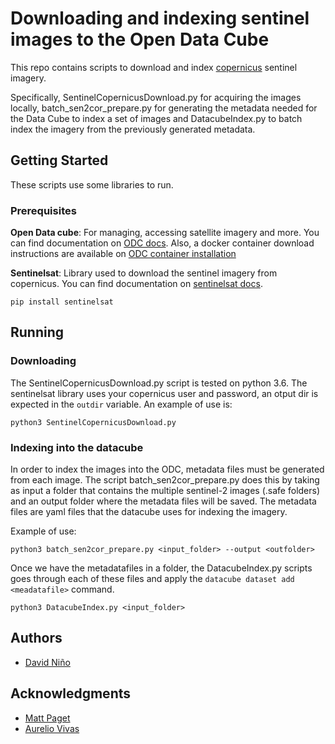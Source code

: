 # Downloading and indexing sentinel images to the Open Data Cube

This repo contains scripts to download and index [copernicus](https://scihub.copernicus.eu/dhus/#/home) sentinel imagery.

Specifically, SentinelCopernicusDownload.py for acquiring the images locally, batch_sen2cor_prepare.py for generating the metadata needed for the Data Cube to index a set of images and DatacubeIndex.py to batch index the imagery from the previously generated metadata.

## Getting Started

These scripts use some libraries to run.

### Prerequisites

**Open Data cube**: For managing, accessing satellite imagery and more. You can find documentation on  [ODC docs](https://datacube-core.readthedocs.io/en/latest/user/intro.html). Also, a docker container download instructions are available on [ODC container installation](https://github.com/DonAurelio/open-datacube-workshop/tree/master/version_1.8.2)

**Sentinelsat**: Library used to download the sentinel imagery from copernicus. You can find documentation on [sentinelsat docs](https://sentinelsat.readthedocs.io/en/stable/index.html).

```
pip install sentinelsat
```

## Running 


### Downloading

The SentinelCopernicusDownload.py script is tested on python 3.6. The sentinelsat library uses your copernicus user and password, an otput dir is expected in the `outdir` variable. An example of use is:

```
python3 SentinelCopernicusDownload.py 
```

### Indexing into the datacube

In order to index the images into the ODC, metadata files must be generated from each image. The script batch_sen2cor_prepare.py does this by taking as input a folder that contains the multiple sentinel-2 images (.safe folders) and an output folder where the metadata files will be saved. The metadata files are yaml files that the datacube uses for indexing the imagery. 

Example of use: 

```
python3 batch_sen2cor_prepare.py <input_folder> --output <outfolder>
```

Once we have the metadatafiles in a folder, the DatacubeIndex.py scripts goes through each of these files and apply the `datacube dataset add <meadatafile>` command. 
```
python3 DatacubeIndex.py <input_folder> 
```


## Authors

* [David Niño](https://github.com/dfnino10)


## Acknowledgments
* [Matt Paget](https://github.com/mpaget)
* [Aurelio Vivas](https://github.com/DonAurelio)
